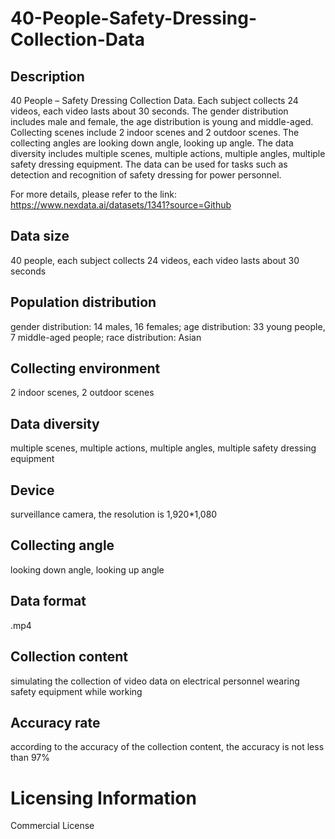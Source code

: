 # 40-People-Safety-Dressing-Collection-Data

## Description
40 People – Safety Dressing Collection Data. Each subject collects 24 videos, each video lasts about 30 seconds. The gender distribution includes male and female, the age distribution is young and middle-aged. Collecting scenes include 2 indoor scenes and 2 outdoor scenes. The collecting angles are looking down angle, looking up angle. The data diversity includes multiple scenes, multiple actions, multiple angles, multiple safety dressing equipment. The data can be used for tasks such as detection and recognition of safety dressing for power personnel.

For more details, please refer to the link: https://www.nexdata.ai/datasets/1341?source=Github


## Data size
40 people, each subject collects 24 videos, each video lasts about 30 seconds
## Population distribution
gender distribution: 14 males, 16 females; age distribution: 33 young people, 7 middle-aged people; race distribution: Asian
## Collecting environment
2 indoor scenes, 2 outdoor scenes
## Data diversity
multiple scenes, multiple actions, multiple angles, multiple safety dressing equipment
## Device
surveillance camera, the resolution is 1,920*1,080
## Collecting angle
looking down angle, looking up angle
## Data format
.mp4
## Collection content
simulating the collection of video data on electrical personnel wearing safety equipment while working
## Accuracy rate
according to the accuracy of the collection content, the accuracy is not less than 97%
# Licensing Information
Commercial License
